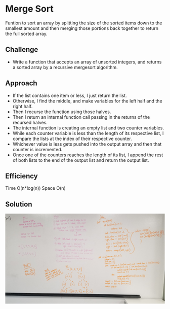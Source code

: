 # Merge Sort
Funtion to sort an array by splitting the size of the sorted items down to the smallest amount and then merging those portions back together to return the full sorted array.

## Challenge
- Write a function that accepts an array of unsorted integers, and returns a sorted array by a recursive mergesort algorithm.

## Approach
- If the list contains one item or less, I just return the list.
- Otherwise, I find the middle, and make variables for the left half and the right half.
- Then I recurse the function using those halves.
- Then I return an internal function call passing in the returns of the recursed halves.
- The internal function is creating an empty list and two counter variables.
- While each counter variable is less than the length of its respective list, I compare the lists at the index of their respective counter.
- Whichever value is less gets pushed into the output array and then that counter is incremented.
- Once one of the counters reaches the length of its list, I append the rest of both lists to the end of the output list and return the output list.

## Efficiency
Time O(n*log(n))
Space O(n)

## Solution
![merge_sort image](../assets/merge_sort.jpg)



